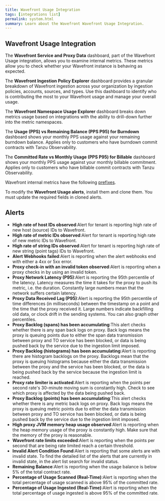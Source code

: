 ```yaml
---
title: Wavefront Usage Integration
tags: [integrations list]
permalink: system.html
summary: Learn about the Wavefront Wavefront Usage Integration.
---
```

## Wavefront Usage Integration

The **Wavefront Service and Proxy Data** dashboard, part of the Wavefront Usage integration, allows you to examine internal metrics. These metrics allow you to check whether your Wavefront instance is behaving as expected.

The **Wavefront Ingestion Policy Explorer** dashboard provides a granular breakdown of Wavefront ingestion across your organization by ingestion policies, accounts, sources, and types.
Use this dashboard to identify who is contributing the most to your Wavefront usage and manage your overall usage.

The **Wavefront Namespace Usage Explorer** dashboard breaks down metrics usage based on integrations with the ability to drill-down further into the metric namespaces.

The **Usage (PPS) vs Remaining Balance (PPS P95) for Burndown** dashboard shows your monthly PPS usage against your remaining burndown balance. Applies only to customers who have burndown commit contracts with Tanzu Observability.

The **Committed Rate vs Monthly Usage (PPS P95) for Billable** dashboard shows your monthly PPS usage against your monthly billable commitment. Applies only to customers who have billable commit contracts with Tanzu Observability.

Wavefront internal metrics have the following [prefixes](https://docs.wavefront.com/wavefront-internal-metrics.html#internal-metrics-overview).

To modify the **Wavefront Usage alerts**, install them and clone them. You must update the required fields in cloned alerts.




<h2>Alerts</h2>  <ul><li markdown="span"><b>High rate of host IDs observed</b>:Alert for tenant is reporting high rate of new host (source) IDs to Wavefront.</li><li markdown="span"><b>High rate of metric IDs observed</b>:Alert for tenant is reporting high rate of new metric IDs to Wavefront.</li><li markdown="span"><b>High rate of string IDs observed</b>:Alert for tenant is reporting high rate of new string (point tags) IDs to Wavefront.</li><li markdown="span"><b>Alert Webhooks failed</b>:Alert is reporting when the alert webhooks end with either a 4xx or 5xx error.</li><li markdown="span"><b>Proxy check-in with an invalid token observed</b>:Alert is reporting when a proxy checks in by using an invalid token.</li><li markdown="span"><b>Proxy Network Latency (P95)</b>:Alert is reporting the 95th percentile of the latency. Latency measures the time it takes for the proxy to push its metric, i.e. the duration. Constantly large numbers mean that the network suffers certain latency.</li><li markdown="span"><b>Proxy Data Received Lag (P95)</b>:Alert is reporting the 95th percentile of time differences (in milliseconds) between the timestamp on a point and the time that the proxy received it. Large numbers indicate backfilling old data, or clock drift in the sending systems. You can also graph other percentiles.</li><li markdown="span"><b>Proxy Backlog (spans) has been accumulating</b>:This alert checks whether there is any span back logs on proxy. Back logs means the proxy is queuing points due to either the span data transmission between proxy and TO service has been blocked, or data is being pushed back by the service due to the ingestion limit imposed.</li><li markdown="span"><b>Proxy Backlog (histograms) has been accumulating</b>:Alert is reporting there are histogram backlogs on the proxy. Backlogs mean that the proxy is queuing histograms because either the data transmission between the proxy and the service has been blocked, or the data is being pushed back by the service because the ingestion limit is reached.</li><li markdown="span"><b>Proxy rate limiter is activated</b>:Alert is reporting when the points per second rate's 30-minute moving sum is constantly high. Check to see which proxy is affected by the data being pushed back.</li><li markdown="span"><b>Proxy Backlog (points) has been accumulating</b>:This alert checks whether there is any metric back logs on proxy. Back logs means the proxy is queuing metric points due to either the data transmission between proxy and TO service has been blocked, or data is being pushed back by the service due to the ingestion limit imposed.</li><li markdown="span"><b>High proxy JVM memory heap usage observed</b>:Alert is reporting when the heap memory usage of the proxy is constantly high. Make sure that the memory of the proxy is reasonable.</li><li markdown="span"><b>Wavefront rate limits exceeded</b>:Alert is reporting when the points per second that are being rate limited reach a certain threshold.</li><li markdown="span"><b>Invalid Alert Condition Found</b>:Alert is reporting that some alerts are with invalid state. To find the detailed list of the alerts that are currently in invalid state, in the alert list search for invalid status.</li><li markdown="span"><b>Remaining Balance</b>:Alert is reporting when the usage balance is below 5% of the total contract rate.</li><li markdown="span"><b>Percentage of Usage Scanned (Real-Time)</b>:Alert is reporting when the total percentage of usage scanned is above 95% of the committed rate.</li><li markdown="span"><b>Percentage of Usage Ingested (Real-Time)</b>:Alert is reporting when the total percentage of usage ingested is above 95% of the committed rate.</li></ul>